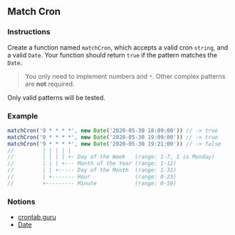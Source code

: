 ## Match Cron

### Instructions

Create a function named `matchCron`, which accepts a valid cron `string`, and a valid `Date`. Your function should return `true` if the pattern matches the `Date`.

> You only need to implement numbers and `*`.
> Other complex patterns are **not** required.

Only valid patterns will be tested.

### Example

```js
matchCron('9 * * * *', new Date('2020-05-30 18:09:00')) // -> true
matchCron('9 * * * *', new Date('2020-05-30 19:09:00')) // -> true
matchCron('9 * * * *', new Date('2020-05-30 19:21:00')) // -> false
//         | | | | |
//         | | | | +- Day of the Week   (range: 1-7, 1 is Monday)
//         | | | +--- Month of the Year (range: 1-12)
//         | | +----- Day of the Month  (range: 1-31)
//         | +------- Hour              (range: 0-23)
//         +--------- Minute            (range: 0-59)
```

### Notions

- [crontab.guru](https://crontab.guru/)
- [Date](https://devdocs.io/javascript/global_objects/date)
